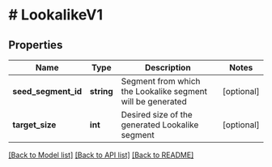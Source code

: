 # # LookalikeV1

## Properties

Name | Type | Description | Notes
------------ | ------------- | ------------- | -------------
**seed_segment_id** | **string** | Segment from which the Lookalike segment will be generated | [optional]
**target_size** | **int** | Desired size of the generated Lookalike segment | [optional]

[[Back to Model list]](../../README.md#models) [[Back to API list]](../../README.md#endpoints) [[Back to README]](../../README.md)
